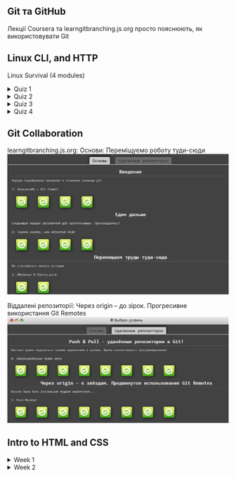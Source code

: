 ## Git та GitHub
Лекції Coursera та learngitbranching.js.org просто пояснюють, як використовувати Git


## Linux CLI, and HTTP
Linux Survival (4 modules)
 <details>
  <summary>Quiz 1</summary>
  <p> <img src="https://github.com/Brontozyabra/kottans-frontend/blob/main/task_linux_cli/scr01.jpg?raw=true"></p>
</details>

 <details>
  <summary>Quiz 2</summary>
  <p> <img src="https://github.com/Brontozyabra/kottans-frontend/blob/main/task_linux_cli/scr02.jpg"></p>
</details>

 <details>
  <summary>Quiz 3</summary>
  <p> <img src="https://github.com/Brontozyabra/kottans-frontend/blob/main/task_linux_cli/scr03.jpg"></p>
</details>

 <details>
  <summary>Quiz 4</summary>
  <p> <img src="https://github.com/Brontozyabra/kottans-frontend/blob/main/task_linux_cli/scr04.jpg"></p>
</details>

## Git Collaboration
learngitbranching.js.org:
Основи: Переміщуємо роботу туди-сюди
<img src="https://github.com/Brontozyabra/kottans-frontend/blob/main/task_git_collaboration/1111.JPG?raw=true">

 Віддалені репозиторії: Через origin – до зірок. Прогресивне використання Git Remotes
<img src="https://github.com/Brontozyabra/kottans-frontend/blob/main/task_git_collaboration/3333.JPG?raw=true">

 ## Intro to HTML and CSS
 
 <details>
  <summary>Week 1</summary>
  <p> <img src="https://github.com/Brontozyabra/kottans-frontend/blob/main/task_html_css_intro/week1.jpg">
   <img src="https://github.com/Brontozyabra/kottans-frontend/blob/main/task_html_css_intro/week1.1.jpg">
   </p>
</details>
   
  <details>
  <summary>Week 2</summary>
  <p> <img src="https://github.com/Brontozyabra/kottans-frontend/blob/main/task_html_css_intro/week%202.1.jpg"></p>
</details> 
